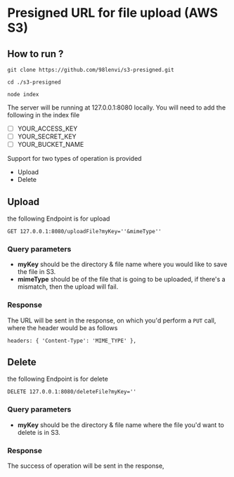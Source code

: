 # Presigned URL for file upload (AWS S3)

## How to run ?

`git clone https://github.com/98lenvi/s3-presigned.git`

`cd ./s3-presigned`

`node index`

The server will be running at 127.0.0.1:8080 locally. You will need to add the following in the index file

- [ ] YOUR_ACCESS_KEY
- [ ] YOUR_SECRET_KEY
- [ ] YOUR_BUCKET_NAME

Support for two types of operation is provided

- Upload
- Delete

## Upload

the following Endpoint is for upload


`
GET 127.0.0.1:8080/uploadFile?myKey=''&mimeType''
`
### Query parameters
- **myKey** should be the directory & file name where you would like to save the file in S3.
- **mimeType** should be of the file that is going to be uploaded, if there's a mismatch, then the upload will fail.

### Response
The URL will be sent in the response, on which you'd perform a `PUT` call, where the header would be as follows

`
headers: { 'Content-Type': 'MIME_TYPE' },
`

## Delete

the following Endpoint is for delete

`
DELETE 127.0.0.1:8080/deleteFile?myKey=''
`
### Query parameters
- **myKey** should be the directory & file name where the file you'd want to delete is in S3.

### Response
The success of operation will be sent in the response, 
